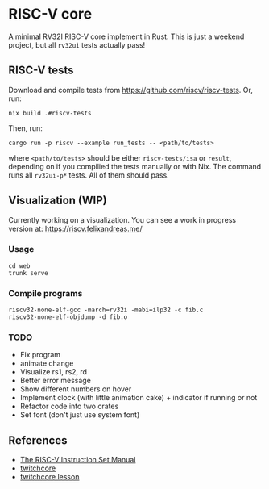 # RISC-V core

A minimal RV32I RISC-V core implement in Rust. This is just a weekend project, but all `rv32ui` tests actually pass!

## RISC-V tests

Download and compile tests from https://github.com/riscv/riscv-tests. Or, run:

```
nix build .#riscv-tests
```

Then, run:

```
cargo run -p riscv --example run_tests -- <path/to/tests>
```

where `<path/to/tests>` should be either `riscv-tests/isa` or `result`, depending on if you compilied the tests manually or with Nix. The command runs all `rv32ui-p*` tests. All of them should pass.

## Visualization (WIP)

Currently working on a visualization. You can see a work in progress version at: https://riscv.felixandreas.me/

### Usage

```
cd web
trunk serve
```

### Compile programs

```
riscv32-none-elf-gcc -march=rv32i -mabi=ilp32 -c fib.c
riscv32-none-elf-objdump -d fib.o
```

### TODO

* Fix program
* animate change
* Visualize rs1, rs2, rd
* Better error message
* Show different numbers on hover
* Implement clock (with little animation cake) + indicator if running or not
* Refactor code into two crates
* Set font (don't just use system font)

## References

* [The RISC-V Instruction Set Manual](https://riscv.org/wp-content/uploads/2017/05/riscv-spec-v2.2.pdf)
* [twitchcore](https://github.com/geohot/twitchcore)
* [twitchcore lesson](https://www.youtube.com/watch?v=camQ9QeBY9Q)
